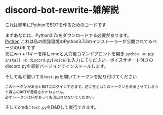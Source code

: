 # discord-bot-rewrite-雑解説

これは簡単にPythonでBOTを作るためのコードです

まずあなたは、Python3.7xをダウンロードする必要があります。  
[Python](https://www.python.org/downloads/release/python-380/)
これは私の開発環境のPython3.7.3のインストーラーが公開されてるページのURLです  
次にwin + Rキーを押しcmdと入力後コマンドプロントを開き
```python -m pip install -U discord.py[voice]```と入力してください。ボイスサポート付きのdiscord.pyを最新バージョンでインストールします。

そして私が置いてる`test.py`を開いてトークンを貼り付けてください
```
このトークンがあるとBOTにログインできます。逆に言えばこのトークンを流出させてしまうと貴方のBOTが悪用されかねません。
必ずトークンは何があっても流出させないでください。
```

そしてcmdに`test.py`をD&Dして実行できます。
